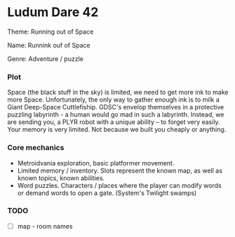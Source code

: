 # Ludum Dare 42 #

Theme: Running out of Space

Name: Runnink ouf of Space

Genre: Adventure / puzzle

### Plot ###

Space (the black stuff in the sky) is limited, we need to get more ink to make more Space. Unfortunately, the only way to gather enough ink is to milk a Giant Deep-Space Cuttlefiship. GDSC's envelop themselves in a protective puzzling labyrinth - a human would go mad in such a labyrinth. Instead, we are sending you, a PLYR robot with a unique ability – to forget very easily. Your memory is very limited. Not because we built you cheaply or anything.

### Core mechanics ###

 - Metroidvania exploration, basic platformer movement.
 - Limited memory / inventory. Slots represent the known map, as well as known topics, known abilities.
 - Word puzzles. Characters / places where the player can modify words or demand words to open a gate. (System's Twilight swamps)

### TODO ###

 - [ ] map - room names
